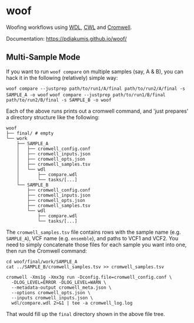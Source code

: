 
# woof
Woofing workflows using
[WDL](https://software.broadinstitute.org/wdl/),
[CWL](https://www.commonwl.org/) and
[Cromwell](https://cromwell.readthedocs.io/en/stable/).

Documentation: <https://pdiakumis.github.io/woof/>


Multi-Sample Mode
-----------------

If you want to run `woof compare` on multiple samples (say, A & B), you can hack it in the following (relatively) simple way:

`woof compare --justprep path/to/run1/A/final path/to/run2/A/final -s SAMPLE_A -o woof`
`woof compare --justprep path/to/run1/B/final path/to/run2/B/final -s SAMPLE_B -o woof`

Each of the above runs prints out a cromwell command, and 'just prepares' a directory structure like the following:

```
woof
├── final/ # empty
└── work
    ├── SAMPLE_A
    │   ├── cromwell_config.conf
    │   ├── cromwell_inputs.json
    │   ├── cromwell_opts.json
    │   ├── cromwell_samples.tsv
    │   └── wdl
    │       ├── compare.wdl
    │       └── tasks/[...]
    └── SAMPLE_B
        ├── cromwell_config.conf
        ├── cromwell_inputs.json
        ├── cromwell_opts.json
        ├── cromwell_samples.tsv
        └── wdl
            ├── compare.wdl
            └── tasks/[...]
```

The `cromwell_samples.tsv` file contains rows with the sample name (e.g. `SAMPLE_A`), VCF name (e.g. `ensemble`), 
and paths to VCF1 and VCF2. You need to simply concatenate those files for each sample you want into one, then run the Cromwell command:

```
cd woof/final/work/SAMPLE_A
cat ../SAMPLE_B/cromwell_samples.tsv >> cromwell_samples.tsv

cromwell -Xms1g -Xmx3g run -Dconfig.file=cromwell_config.conf \
  -DLOG_LEVEL=ERROR -DLOG_LEVEL=WARN \
  --metadata-output cromwell_meta.json \
  --options cromwell_opts.json \
  --inputs cromwell_inputs.json \
  wdl/compare.wdl 2>&1 | tee -a cromwell_log.log
```

That would fill up the `final` directory shown in the above file tree.



